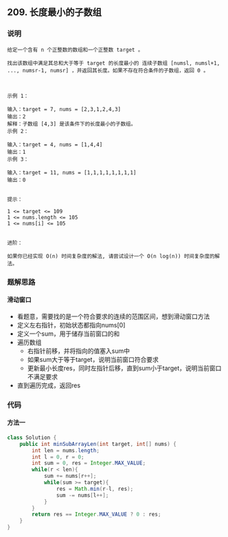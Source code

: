 ## 209. 长度最小的子数组

### 说明

```
给定一个含有 n 个正整数的数组和一个正整数 target 。

找出该数组中满足其总和大于等于 target 的长度最小的 连续子数组 [numsl, numsl+1, ..., numsr-1, numsr] ，并返回其长度。如果不存在符合条件的子数组，返回 0 。

 

示例 1：

输入：target = 7, nums = [2,3,1,2,4,3]
输出：2
解释：子数组 [4,3] 是该条件下的长度最小的子数组。
示例 2：

输入：target = 4, nums = [1,4,4]
输出：1
示例 3：

输入：target = 11, nums = [1,1,1,1,1,1,1,1]
输出：0
 

提示：

1 <= target <= 109
1 <= nums.length <= 105
1 <= nums[i] <= 105
 

进阶：

如果你已经实现 O(n) 时间复杂度的解法, 请尝试设计一个 O(n log(n)) 时间复杂度的解法。
```

### 题解思路

#### 滑动窗口

- 看题意，需要找的是一个符合要求的连续的范围区间，想到滑动窗口方法
- 定义左右指针，初始状态都指向nums[0]
- 定义一个sum，用于储存当前窗口的和
- 遍历数组
  - 右指针前移，并将指向的值塞入sum中
  - 如果sum大于等于target，说明当前窗口符合要求
  - 更新最小长度res，同时左指针后移，直到sum小于target，说明当前窗口不满足要求
- 直到遍历完成，返回res

### 代码

#### 方法一

```java
class Solution {
    public int minSubArrayLen(int target, int[] nums) {
        int len = nums.length;
        int l = 0, r = 0;
        int sum = 0, res = Integer.MAX_VALUE;
        while(r < len){
            sum += nums[r++];
            while(sum >= target){
                res = Math.min(r-l, res);
                sum -= nums[l++];
            }
        }
        return res == Integer.MAX_VALUE ? 0 : res;
    }
}
```
